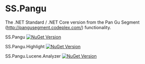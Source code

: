 # SS.Pangu
The .NET Standard / .NET Core version from the Pan Gu Segment (http://pangusegment.codeplex.com/) functionality.

SS.Pangu
[![NuGet Version](https://img.shields.io/nuget/v/ss.pangu.svg?style=flat)](https://www.nuget.org/packages?q=ss.pangu) 

SS.Pangu.Highlight
[![NuGet Version](https://img.shields.io/nuget/v/ss.pangu.highlight.svg?style=flat)](https://www.nuget.org/packages?q=ss.pangu.highlight) 

SS.Pangu.Lucene.Analyzer
[![NuGet Version](https://img.shields.io/nuget/v/ss.pangu.lucene.analyzer.svg?style=flat)](https://www.nuget.org/packages?q=ss.pangu.lucene.analyzer) 
